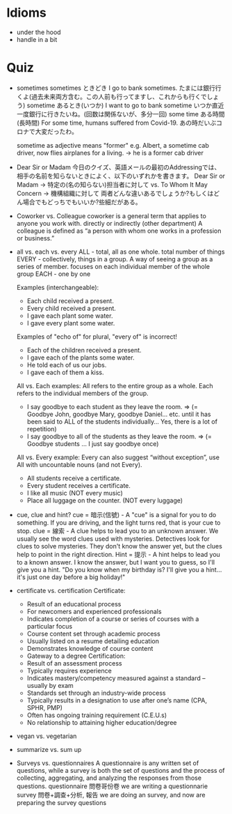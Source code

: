 

# Idioms

- under the hood
- handle in a bit


# Quiz

- sometimes
	sometimes	ときどき I go to bank sometimes. たまには銀行行くよ(過去未来両方含む。この人前も行ってますし、これからも行くでしょう)
	sometime	あるとき(いつか) I want to go to bank sometime いつか直近一度銀行に行きたいね。(回数は関係ないが、多分一回)
	some time	ある時間(長時間) For some time, humans suffered from Covid-19. あの時だいぶコロナで大変だったわ。

	sometime as adjective means "former"
		e.g. Albert, a sometime cab driver, now flies airplanes for a living. -> he is a former cab driver 

- Dear Sir or Madam
今日のクイズ、英語メールの最初のAddressingでは、相手の名前を知らないときによく、以下のいずれかを書きます。
Dear Sir or Madam			-> 特定の(名の知らない)担当者に対して
  vs.
To Whom It May Concern		-> 機構組織に対して
両者どんな違いあるでしょうか?もしくはどん場合でもどっちでもいいか?些細だがある。

- Coworker vs. Colleague
	coworker is a general term that applies to anyone you work with. directly or indirectly (other department)
	A colleague is defined as “a person with whom one works in a profession or business.”

- all vs. each vs. every
	ALL   - total, all as one whole. total number of things
	EVERY - collectively, things in a group. A way of seeing a group as a series of member. focuses on each individual member of the whole group
	EACH  - one by one
	
	Examples (interchangeable):
    - Each child received a present.
    - Every child received a present.
    - I gave each plant some water.
    - I gave every plant some water.

	Examples of "echo of" for plural, "every of" is incorrect!
    - Each of the children received a present.
    - I gave each of the plants some water.
    - He told each of us our jobs.
    - I gave each of them a kiss.

	All vs. Each examples: All refers to the entire group as a whole. Each refers to the individual members of the group.
	- I say goodbye to each student as they leave the room.        => (= Goodbye John, goodbye Mary, goodbye Daniel… etc. until it has been said to ALL of the students individually… Yes, there is a lot of repetition)
	- I say goodbye to all of the students as they leave the room. => (= Goodbye students … I just say goodbye once)

	All vs. Every example: Every can also suggest “without exception”, use All with uncountable nouns (and not Every).
    - All students receive a certificate.
    - Every student receives a certificate.
    - I like all music (NOT every music)
    - Place all luggage on the counter. (NOT every luggage)



- cue, clue and hint?
	cue = 暗示(信號) - A "cue" is a signal for you to do something. If you are driving, and the light turns red, that is your cue to stop.
	clue = 線索 - A clue helps to lead you to an unknown answer. We usually see the word clues used with mysteries. Detectives look for clues to solve mysteries. They don't know the answer yet, but the clues help to point in the right direction.
	Hint = 提示 - A hint helps to lead you to a known answer. I know the answer, but I want you to guess, so I'll give you a hint. "Do you know when my birthday is? I'll give you a hint... it's just one day before a big holiday!"


- certificate vs. certification
	Certificate:
	- Result of an educational process
	- For newcomers and experienced professionals
	- Indicates completion of a course or series of courses with a particular focus
	- Course content set through academic process
	- Usually listed on a resume detailing education
	- Demonstrates knowledge of course content
	- Gateway to a degree
	Certification:
	- Result of an assessment process
	- Typically requires experience
	- Indicates mastery/competency measured against a standard – usually by exam
	- Standards set through an industry-wide process
	- Typically results in a designation to use after one’s name (CPA, SPHR, PMP)
	- Often has ongoing training requirement (C.E.U.s)
	- No relationship to attaining higher education/degree


- vegan vs. vegetarian

- summarize vs. sum up


- Surveys vs. questionnaires
	A questionnaire is any written set of questions, while a survey is both the set of questions and the process of collecting, aggregating, and analyzing the responses from those questions.
	questionnaire 問卷哥份卷		we are writing a questionnarie
	survey 問卷+調查+分析, 報告		we are doing an survey, and now are preparing the survey questions

